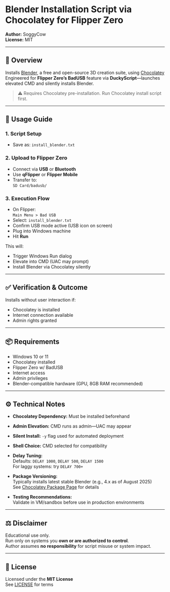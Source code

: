 # Blender Installation Script via Chocolatey for Flipper Zero

**Author:** SoggyCow  
**License:** MIT

---

## 🧵 Overview

Installs [Blender](https://www.blender.org/), a free and open-source 3D creation suite, using [Chocolatey](https://chocolatey.org/)  
Engineered for **Flipper Zero’s BadUSB** feature via **DuckyScript**—launches elevated CMD and silently installs Blender.

> ⚠️ Requires Chocolatey pre-installation. Run Chocolatey install script first.

---

## 🚀 Usage Guide

### 1. Script Setup

- Save as: `install_blender.txt`

### 2. Upload to Flipper Zero

- Connect via **USB** or **Bluetooth**
- Use **qFlipper** or **Flipper Mobile**
- Transfer to:  
  `SD Card/badusb/`

### 3. Execution Flow

- On Flipper:  
  `Main Menu > Bad USB`
- Select: `install_blender.txt`
- Confirm USB mode active (USB icon on screen)
- Plug into Windows machine
- Hit **Run**

This will:
- Trigger Windows Run dialog  
- Elevate into CMD (UAC may prompt)  
- Install Blender via Chocolatey silently

---

## ✅ Verification & Outcome

Installs without user interaction if:
- Chocolatey is installed  
- Internet connection available  
- Admin rights granted

---

## 📦 Requirements

- Windows 10 or 11  
- Chocolatey installed  
- Flipper Zero w/ BadUSB  
- Internet access  
- Admin privileges  
- Blender-compatible hardware (GPU, 8GB RAM recommended)

---

## ⚙️ Technical Notes

- **Chocolatey Dependency:** Must be installed beforehand
- **Admin Elevation:** CMD runs as admin—UAC may appear
- **Silent Install:** `-y` flag used for automated deployment
- **Shell Choice:** CMD selected for compatibility
- **Delay Tuning:**  
  Defaults: `DELAY 1000`, `DELAY 500`, `DELAY 1500`  
  For laggy systems: try `DELAY 700+`

- **Package Versioning:**  
  Typically installs latest stable Blender (e.g., 4.x as of August 2025)  
  See [Chocolatey Package Page](https://community.chocolatey.org/packages/blender) for details

- **Testing Recommendations:**  
  Validate in VM/sandbox before use in production environments

---

## ⚖️ Disclaimer

Educational use only.  
Run only on systems you **own or are authorized to control**.  
Author assumes **no responsibility** for script misuse or system impact.

---

## 📄 License

Licensed under the **MIT License**  
See [LICENSE](LICENSE) for terms
